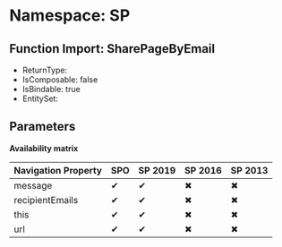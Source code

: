 # Namespace: SP

## Function Import: SharePageByEmail

- ReturnType: 
- IsComposable: false
- IsBindable: true
- EntitySet: 

## Parameters

**Availability matrix**

Navigation Property | SPO | SP 2019 | SP 2016 | SP 2013
----------|-----|---------|---------|--------
message | ✔ | ✔ | ✖ | ✖
recipientEmails | ✔ | ✔ | ✖ | ✖
this | ✔ | ✔ | ✖ | ✖
url | ✔ | ✔ | ✖ | ✖
